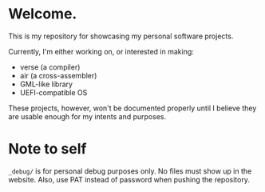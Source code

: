 # Welcome.

This is my repository for showcasing my personal software projects.

Currently, I'm either working on, or interested in making:
- verse (a compiler)
- air (a cross-assembler)
- GML-like library
- UEFI-compatible OS

These projects, however, won't be documented properly until I believe they are usable enough for my intents and purposes.

# Note to self

`_debug/` is for personal debug purposes only. No files must show up in the website.
Also, use PAT instead of password when pushing the repository.
